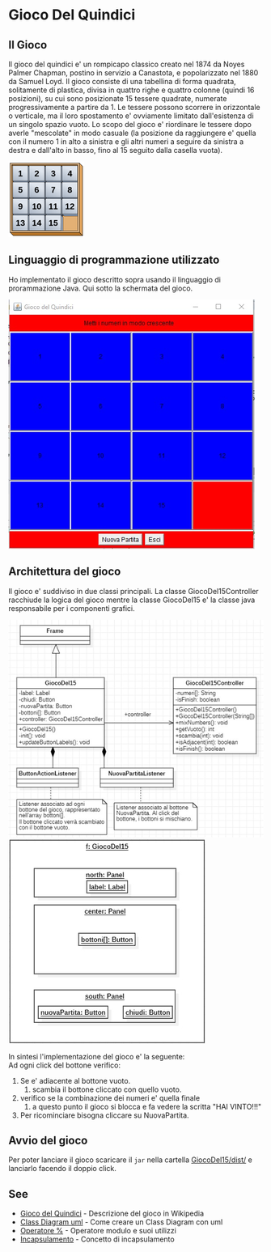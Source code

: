 # Gioco Del Quindici

## Il Gioco

Il gioco del quindici e' un rompicapo classico creato nel 1874 da Noyes Palmer Chapman, postino in servizio a Canastota, e popolarizzato nel 1880 da Samuel Loyd. 
Il gioco consiste di una tabellina di forma quadrata, solitamente di plastica, divisa in quattro righe e quattro colonne (quindi 16 posizioni), su cui sono posizionate 15 tessere quadrate, numerate progressivamente a partire da 1. 
Le tessere possono scorrere in orizzontale o verticale, ma il loro spostamento e' ovviamente limitato dall'esistenza di un singolo spazio vuoto. 
Lo scopo del gioco e' riordinare le tessere dopo averle "mescolate" in modo casuale (la posizione da raggiungere e' quella con il numero 1 in alto a sinistra e gli altri numeri 
a seguire da sinistra a destra e dall'alto in basso, fino al 15 seguito dalla casella vuota).
 
![Gioco Del Quindici risolto](./doc/giocoGelQuindiciWikipedia_risolto.png)

## Linguaggio di programmazione utilizzato

Ho implementato il gioco descritto sopra usando il linguaggio di prorammazione Java. 
Qui sotto la schermata del gioco.

![Schermata del Gioco](./doc/schermata-gioco.jpg)

## Architettura del gioco
 
Il gioco e' suddiviso in due classi principali. La classe GiocoDel15Controller racchiude la logica del gioco mentre la classe GiocoDel15 e' la classe java responsabile per i componenti grafici.

![Uml controller](./doc/class-diagram.jpg) ![Front-End layout](./doc/front-end-layout.jpg)
 
In sintesi l'implementazione del gioco e' la seguente:</br>
Ad ogni click del bottone verifico:</br>
1. Se e' adiacente al bottone vuoto.</br>
	1. scambia il bottone cliccato con quello vuoto.</br>
2. verifico se la combinazione dei numeri e' quella finale</br>
	1. a questo punto il gioco si blocca e fa vedere la scritta "HAI VINTO!!!"</br>
3. Per ricominciare bisogna cliccare su NuovaPartita.</br>

## Avvio del gioco
Per poter lanciare il gioco scaricare il `jar` nella cartella [GiocoDel15/dist/](./dist) e lanciarlo facendo il doppio click.

## See 


* [Gioco del Quindici](https://it.wikipedia.org/wiki/Gioco_del_quindici) - Descrizione del gioco in Wikipedia
* [Class Diagram uml](https://www.visual-paradigm.com/guide/uml-unified-modeling-language/uml-class-diagram-tutorial/) - Come creare un Class Diagram con uml
* [Operatore %](https://www.baeldung.com/modulo-java) - Operatore modulo e suoi utilizzi
* [Incapsulamento](https://www.w3schools.com/java/java_encapsulation.asp#:~:text=The%20get%20method%20returns%20the%20value%20of%20the%20variable%20name,refer%20to%20the%20current%20object.) - Concetto di incapsulamento 